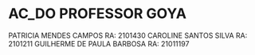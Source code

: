 # AC_DO PROFESSOR GOYA
PATRICIA  MENDES CAMPOS
RA: 2101430
CAROLINE SANTOS SILVA 
RA: 2101211
GUILHERME DE PAULA BARBOSA 
RA: 21011197
